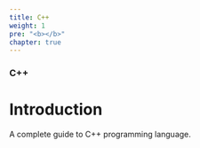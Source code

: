 ```yaml
---
title: C++
weight: 1
pre: "<b></b>"
chapter: true
---
```


### C++

# Introduction

A complete guide to C++ programming language.